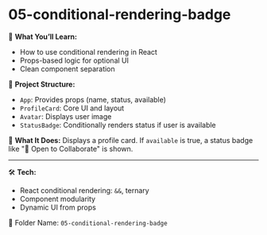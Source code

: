 # 05-conditional-rendering-badge

🎯 **What You’ll Learn:**
- How to use conditional rendering in React
- Props-based logic for optional UI
- Clean component separation

🧱 **Project Structure:**
- `App`: Provides props (name, status, available)
- `ProfileCard`: Core UI and layout
- `Avatar`: Displays user image
- `StatusBadge`: Conditionally renders status if user is available

📸 **What It Does:**
Displays a profile card. If `available` is true, a status badge like "🚀 Open to Collaborate" is shown.

---

🛠 **Tech:**
- React conditional rendering: `&&`, ternary
- Component modularity
- Dynamic UI from props

📂 Folder Name: `05-conditional-rendering-badge`
